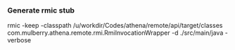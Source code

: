 ### Generate rmic stub

rmic -keep -classpath /u/workdir/Codes/athena/remote/api/target/classes com.mulberry.athena.remote.rmi.RmiInvocationWrapper -d ./src/main/java -verbose